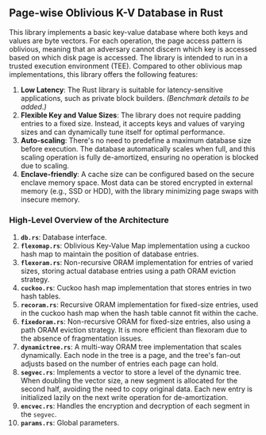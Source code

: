 ## Page-wise Oblivious K-V Database in Rust

This library implements a basic key-value database where both keys and values are byte vectors. For each operation, the page access pattern is oblivious, meaning that an adversary cannot discern which key is accessed based on which disk page is accessed. The library is intended to run in a trusted execution environment (TEE). Compared to other oblivious map implementations, this library offers the following features:

1. **Low Latency**: The Rust library is suitable for latency-sensitive applications, such as private block builders. *(Benchmark details to be added.)*
2. **Flexible Key and Value Sizes**: The library does not require padding entries to a fixed size. Instead, it accepts keys and values of varying sizes and can dynamically tune itself for optimal performance.
3. **Auto-scaling**: There's no need to predefine a maximum database size before execution. The database automatically scales when full, and this scaling operation is fully de-amortized, ensuring no operation is blocked due to scaling.
4. **Enclave-friendly**: A cache size can be configured based on the secure enclave memory space. Most data can be stored encrypted in external memory (e.g., SSD or HDD), with the library minimizing page swaps with insecure memory.

### High-Level Overview of the Architecture

1. **`db.rs`**: Database interface.
2. **`flexomap.rs`**: Oblivious Key-Value Map implementation using a cuckoo hash map to maintain the position of database entries.
3. **`flexoram.rs`**: Non-recursive ORAM implementation for entries of varied sizes, storing actual database entries using a path ORAM eviction strategy.
4. **`cuckoo.rs`**: Cuckoo hash map implementation that stores entries in two hash tables.
5. **`recoram.rs`**: Recursive ORAM implementation for fixed-size entries, used in the cuckoo hash map when the hash table cannot fit within the cache.
6. **`fixedoram.rs`**: Non-recursive ORAM for fixed-size entries, also using a path ORAM eviction strategy. It is more efficient than flexoram due to the absence of fragmentation issues.
7. **`dynamictree.rs`**: A multi-way ORAM tree implementation that scales dynamically. Each node in the tree is a page, and the tree's fan-out adjusts based on the number of entries each page can hold.
8. **`segvec.rs`**: Implements a vector to store a level of the dynamic tree. When doubling the vector size, a new segment is allocated for the second half, avoiding the need to copy original data. Each new entry is initialized lazily on the next write operation for de-amortization.
9. **`encvec.rs`**: Handles the encryption and decryption of each segment in the `segvec`.
10. **`params.rs`**: Global parameters.